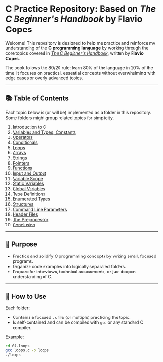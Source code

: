 # C Practice Repository: Based on *The C Beginner's Handbook* by Flavio Copes

Welcome! This repository is designed to help me practice and reinforce my understanding of the **C programming language** by working through the core topics covered in [*The C Beginner's Handbook*](https://www.freecodecamp.org/news/the-c-beginners-handbook/#heading-constants), written by **Flavio Copes**.

The book follows the 80/20 rule: learn 80% of the language in 20% of the time. It focuses on practical, essential concepts without overwhelming with edge cases or overly advanced topics.

---

## 📚 Table of Contents

Each topic below is (or will be) implemented as a folder in this repository. Some folders might group related topics for simplicity.

1. Introduction to C
2. [Variables and Types, Constants](./02-variables-types-03-constants/)
3. [Operators](./04-operators/)
4. [Conditionals](./05-conditionals/)
5. [Loops](./06-loops/)
6. [Arrays](./07-arrays/)
7. [Strings](./08-strings/)
8. [Pointers](./09-pointers/)
9. [Functions](./10-functions/)
10. [Input and Output](./11-input-output/)
11. [Variable Scope](./12-variable-scope/)
12. [Static Variables](./13-static-variables/)
13. [Global Variables](./14-global-variables/)
14. [Type Definitions](./15-type-definitions/)
15. [Enumerated Types](./16-enums/)
16. [Structures](./17-structures/)
17. [Command Line Parameters](./18-command-line-args/)
18. [Header Files](./19-header-files/)
19. [The Preprocessor](./20-preprocessor/)
20. [Conclusion](./21-conclusion/)


---

## 🧪 Purpose

- Practice and solidify C programming concepts by writing small, focused programs.
- Organize code examples into logically separated folders.
- Prepare for interviews, technical assessments, or just deepen understanding of C.

---

## 🔧 How to Use

Each folder:
- Contains a focused `.c` file (or multiple) practicing the topic.
- Is self-contained and can be compiled with `gcc` or any standard C compiler.

Example:
```bash
cd 05-loops
gcc loops.c -o loops
./loops
